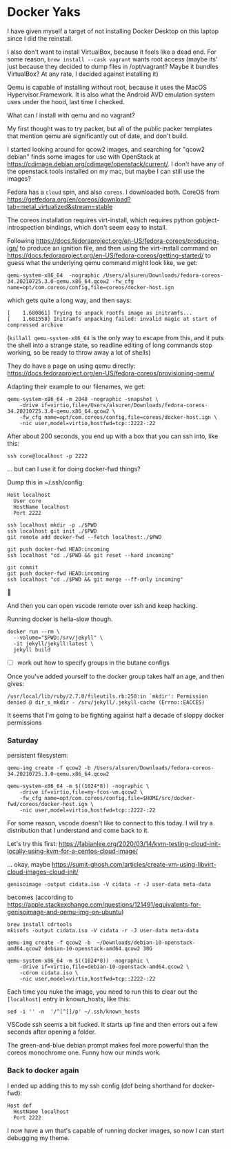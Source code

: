 # Docker Yaks

I have given myself a target of not installing Docker Desktop on this laptop since I did the reinstall.

I also don't want to install VirtualBox, because it feels like a dead end. For some reason, `brew install --cask vagrant` wants root access (maybe its' just because they decided to dump files in /opt/vagrant? Maybe it bundles VirtualBox? At any rate, I decided against installing it)

Qemu is capable of installing without root, because it uses the MacOS Hypervisor.Framework. It is also what the Android AVD emulation system uses under the hood, last time I checked.

What can I install with qemu and no vagrant?

My first thought was to try packer, but all of the public packer templates that mention qemu are significantly out of date, and don't build.

I started looking around for qcow2 images, and searching for "qcow2 debian" finds some images for use with OpenStack at https://cdimage.debian.org/cdimage/openstack/current/. I don't have any of the openstack tools installed on my mac, but maybe I can still use the images?

Fedora has a `cloud` spin, and also `coreos`. I downloaded both. CoreOS from https://getfedora.org/en/coreos/download?tab=metal_virtualized&stream=stable

The coreos installation requires virt-install, which requires python gobject-introspection bindings, which don't seem easy to install.

Following https://docs.fedoraproject.org/en-US/fedora-coreos/producing-ign/ to produce an ignition file, and then using the virt-install command on https://docs.fedoraproject.org/en-US/fedora-coreos/getting-started/ to guess what the underlying qemu command might look like, we get:

```
qemu-system-x86_64  -nographic /Users/alsuren/Downloads/fedora-coreos-34.20210725.3.0-qemu.x86_64.qcow2 -fw_cfg name=opt/com.coreos/config,file=coreos/docker-host.ign
```

which gets quite a long way, and then says:
```
[    1.680861] Trying to unpack rootfs image as initramfs...
[    1.681558] Initramfs unpacking failed: invalid magic at start of compressed archive
```

(`killall qemu-system-x86_64` is the only way to escape from this, and it puts the shell into a strange state, so readline editing of long commands stop working, so be ready to throw away a lot of shells)

They do have a page on using qemu directly: https://docs.fedoraproject.org/en-US/fedora-coreos/provisioning-qemu/

Adapting their example to our filenames, we get:
```
qemu-system-x86_64 -m 2048 -nographic -snapshot \
    -drive if=virtio,file=/Users/alsuren/Downloads/fedora-coreos-34.20210725.3.0-qemu.x86_64.qcow2 \
    -fw_cfg name=opt/com.coreos/config,file=coreos/docker-host.ign \
    -nic user,model=virtio,hostfwd=tcp::2222-:22
```

After about 200 seconds, you end up with a box that you can ssh into, like this:
```
ssh core@localhost -p 2222
```

... but can I use it for doing docker-fwd things?

Dump this in ~/.ssh/config:
```
Host localhost
  User core
  HostName localhost
  Port 2222
```

```
ssh localhost mkdir -p ./$PWD
ssh localhost git init ./$PWD
git remote add docker-fwd --fetch localhost:./$PWD

git push docker-fwd HEAD:incoming
ssh localhost "cd ./$PWD && git reset --hard incoming"

git commit
git push docker-fwd HEAD:incoming
ssh localhost "cd ./$PWD && git merge --ff-only incoming"
```
🎉

And then you can open vscode remote over ssh and keep hacking.

<!-- in practice, vscode prompts you to add an entry to ~/.ssh/config, which makes the above a bit simpler -->

Running docker is hella-slow though.

```
docker run --rm \
  --volume="$PWD:/srv/jekyll" \
  -it jekyll/jekyll:latest \
  jekyll build
```

- [ ] work out how to specify groups in the butane configs

Once you've added yourself to the docker group
takes half an age, and then gives:

```
/usr/local/lib/ruby/2.7.0/fileutils.rb:250:in `mkdir': Permission denied @ dir_s_mkdir - /srv/jekyll/.jekyll-cache (Errno::EACCES)
```

It seems that I'm going to be fighting against half a decade of sloppy docker permissions

### Saturday

persistent filesystem:

```
qemu-img create -f qcow2 -b /Users/alsuren/Downloads/fedora-coreos-34.20210725.3.0-qemu.x86_64.qcow2
```
```
qemu-system-x86_64 -m $((1024*8)) -nographic \
    -drive if=virtio,file=my-fcos-vm.qcow2 \
    -fw_cfg name=opt/com.coreos/config,file=$HOME/src/docker-fwd/coreos/docker-host.ign \
    -nic user,model=virtio,hostfwd=tcp::2222-:22
```

For some reason, vscode doesn't like to connect to this today. I will try a distribution that I understand and come back to it.


Let's try this first: https://fabianlee.org/2020/03/14/kvm-testing-cloud-init-locally-using-kvm-for-a-centos-cloud-image/

... okay, maybe https://sumit-ghosh.com/articles/create-vm-using-libvirt-cloud-images-cloud-init/

```
genisoimage -output cidata.iso -V cidata -r -J user-data meta-data
```
becomes (according to https://apple.stackexchange.com/questions/121491/equivalents-for-genisoimage-and-qemu-img-on-ubuntu)
```
brew install cdrtools
mkisofs -output cidata.iso -V cidata -r -J user-data meta-data
```

```
qemu-img create -f qcow2 -b  ~/Downloads/debian-10-openstack-amd64.qcow2 debian-10-openstack-amd64.qcow2 30G
```
```
qemu-system-x86_64 -m $((1024*8)) -nographic \
    -drive if=virtio,file=debian-10-openstack-amd64.qcow2 \
	-cdrom cidata.iso \
    -nic user,model=virtio,hostfwd=tcp::2222-:22
```


Each time you nuke the image, you need to run this to clear out the `[localhost]` entry in known_hosts, like this:
```
sed -i '' -n  '/^[^[]/p' ~/.ssh/known_hosts
```

VSCode ssh seems a bit fucked. It starts up fine and then errors out a few seconds after opening a folder.

The green-and-blue debian prompt makes feel more powerful than the coreos monochrome one. Funny how our minds work.

### Back to docker again

I ended up adding this to my ssh config (dof being shorthand for docker-fwd):
```
Host dof
  HostName localhost
  Port 2222
```
I now have a vm that's capable of running docker images, so now I can start debugging my theme.
